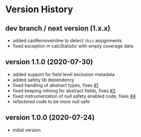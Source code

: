 # Version History

## dev branch / next version (1.x.x)

- added canRemoveInline to detect `this` assignments
- fixed exception in calcStatistic with empty coverage data

## version 1.1.0 (2020-07-30)

- added support for field level exclusion metadata
- added safety lib dependency
- fixed handling of abstract types, fixes [#1](https://github.com/AlexHaxe/haxe-instrument/issues/1)
- fixed keeping inlining for abstract fields, fixes [#2](https://github.com/AlexHaxe/haxe-instrument/issues/2)
- fixed instrumentation of null safety enabled code, fixes [#4](https://github.com/AlexHaxe/haxe-instrument/issues/4)
- refactored code to be more null safe

## version 1.0.0 (2020-07-24)

- initial version
